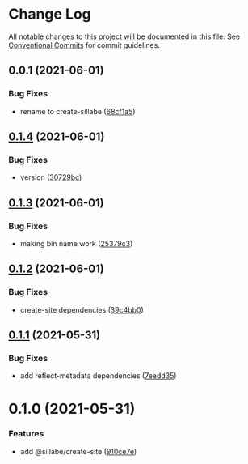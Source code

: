 # Change Log

All notable changes to this project will be documented in this file.
See [Conventional Commits](https://conventionalcommits.org) for commit guidelines.

## 0.0.1 (2021-06-01)


### Bug Fixes

* rename to create-sillabe ([68cf1a5](https://github.com/sillabe/sillabe/commit/68cf1a53280203fa1273539bc4c1b0f2cd74ee67))





## [0.1.4](https://github.com/sillabe/sillabe/compare/@sillabe/create-site@0.1.3...@sillabe/create-site@0.1.4) (2021-06-01)


### Bug Fixes

* version ([30729bc](https://github.com/sillabe/sillabe/commit/30729bc8ebba92ea904413c7073984d8b444e68e))





## [0.1.3](https://github.com/sillabe/sillabe/compare/@sillabe/create-site@0.1.2...@sillabe/create-site@0.1.3) (2021-06-01)


### Bug Fixes

* making bin name work ([25379c3](https://github.com/sillabe/sillabe/commit/25379c346fbd9428af67af95ee75c8976b9b05ac))





## [0.1.2](https://github.com/sillabe/sillabe/compare/@sillabe/create-site@0.1.1...@sillabe/create-site@0.1.2) (2021-06-01)


### Bug Fixes

* create-site dependencies ([39c4bb0](https://github.com/sillabe/sillabe/commit/39c4bb0a8783130c05f3ff881e12c7d51649ef21))





## [0.1.1](https://github.com/sillabe/sillabe/compare/@sillabe/create-site@0.1.0...@sillabe/create-site@0.1.1) (2021-05-31)


### Bug Fixes

* add reflect-metadata dependencies ([7eedd35](https://github.com/sillabe/sillabe/commit/7eedd35979d75f54eb48e933eb56516aa84ea250))





# 0.1.0 (2021-05-31)


### Features

* add @sillabe/create-site ([910ce7e](https://github.com/sillabe/sillabe/commit/910ce7e57dd9d6a3d549e2f85fbd1356583dabbe))
